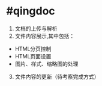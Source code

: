 #qingdoc
=======
1. 文档的上传与解析
2. 文件内容展示,其中包括：
  + HTML分页控制  
  + HTML页面设置  
  + 图片、样式、缩略图的处理  
3. 文件内容的更新（待考察完成方式）
